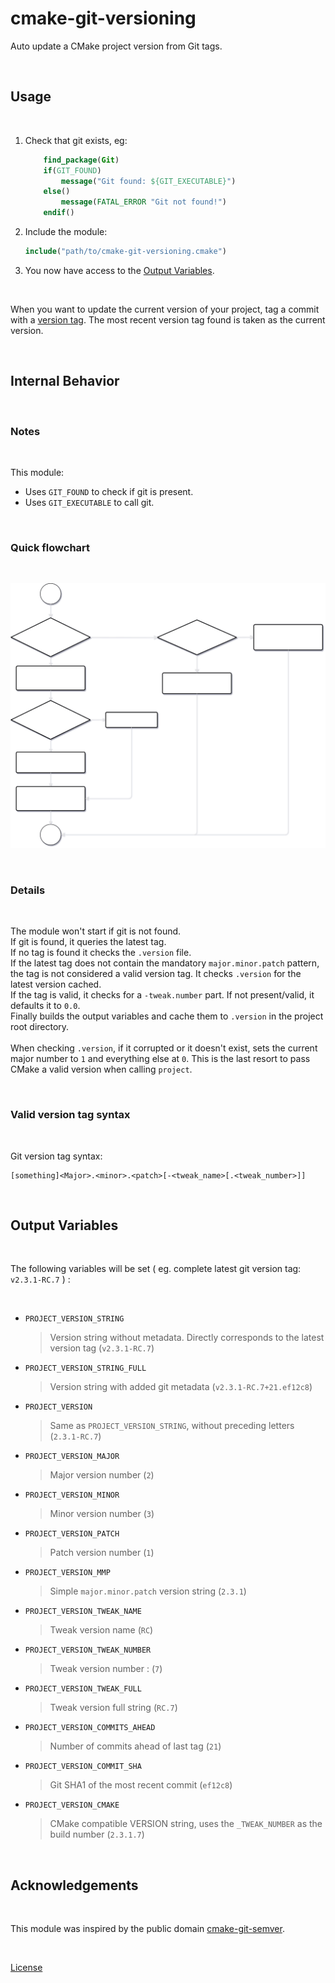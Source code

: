 # cmake-git-versioning
Auto update a CMake project version from Git tags.

<br>

## Usage

<br>

1. Check that git exists, eg: 
    ```cmake 
        find_package(Git)
        if(GIT_FOUND)
            message("Git found: ${GIT_EXECUTABLE}")
        else()
            message(FATAL_ERROR "Git not found!")
        endif()
    ```

2. Include the module:
    ```cmake
    include("path/to/cmake-git-versioning.cmake")
    ```

3. You now have access to the [Output Variables](#output-variables).

<br>

When you want to update the current version of your project, tag a commit with a [version tag](#version-tag-syntax). The most recent version tag found is taken as the current version.

<br>

## Internal Behavior

<br>

### Notes

<br>

This module:

- Uses `GIT_FOUND` to check if git is present.
- Uses `GIT_EXECUTABLE` to call git.

<br>

### Quick flowchart

<br>

![flowchart](flowchart.svg)

<br>

### Details

<br>

The module won't start if git is not found.
\
If git is found, it queries the latest tag.
\
If no tag is found it checks the `.version` file.
\
If the latest tag does not contain the mandatory `major.minor.patch` pattern, the tag is not considered a valid version tag. It checks `.version` for the latest version cached.
\
If the tag is valid, it checks for a `-tweak.number` part. If not present/valid, it defaults it to `0.0`.
\
Finally builds the output variables and cache them to `.version` in the project root directory.
\
\
When checking `.version`, if it corrupted or it doesn't exist, sets the current major number to `1` and everything else at `0`. This is the last resort to pass CMake a valid version when calling `project`.

<br>

### <p id="version-tag-syntax">Valid version tag syntax</p>

<br>

Git version tag syntax: 

    [something]<Major>.<minor>.<patch>[-<tweak_name>[.<tweak_number>]]

<br>

## Output Variables

<br>

The following variables will be set ( eg. complete latest git version tag: `v2.3.1-RC.7` ) :

<br>

- `PROJECT_VERSION_STRING` 
    > Version string without metadata. Directly corresponds to the latest version tag (`v2.3.1-RC.7`)

- `PROJECT_VERSION_STRING_FULL`
    > Version string with added git metadata (`v2.3.1-RC.7+21.ef12c8`)

- `PROJECT_VERSION` 
    > Same as `PROJECT_VERSION_STRING`, without preceding letters (`2.3.1-RC.7`)

- `PROJECT_VERSION_MAJOR` 
    > Major version number (`2`)

- `PROJECT_VERSION_MINOR`
    > Minor version number (`3`)

- `PROJECT_VERSION_PATCH`
    > Patch version number (`1`)

- `PROJECT_VERSION_MMP` 
    > Simple `major.minor.patch` version string (`2.3.1`)

- `PROJECT_VERSION_TWEAK_NAME`
    > Tweak version name (`RC`)

- `PROJECT_VERSION_TWEAK_NUMBER`
    > Tweak version number : (`7`)

- `PROJECT_VERSION_TWEAK_FULL`
    > Tweak version full string (`RC.7`)

- `PROJECT_VERSION_COMMITS_AHEAD`
    > Number of commits ahead of last tag (`21`)

- `PROJECT_VERSION_COMMIT_SHA`
    > Git SHA1 of the most recent commit (`ef12c8`)

- `PROJECT_VERSION_CMAKE`
    > CMake compatible VERSION string, uses the `_TWEAK_NUMBER` as the build number (`2.3.1.7`)

<br>

## Acknowledgements

<br>

This module was inspired by the public domain [cmake-git-semver](https://github.com/nunofachada/cmake-git-semver).

<br>

[License](https://github.com/emanuelemessina/cmake-git-versioning/blob/master/LICENSE)
